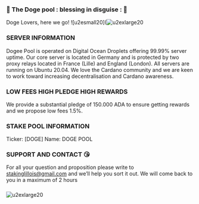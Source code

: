 ### :rainbow: The Doge pool : blessing in disguise : :rainbow:  

Doge Lovers, here we go! ![u2esmall20](![u2exlarge20](https://renocardano.github.io/Doge/doge_2.png)

### SERVER INFORMATION
Dogee Pool is operated on Digital Ocean Droplets offering 99.99% server uptime. Our core server is located in Germany and is protected by two proxy relays located in France (Lille) and England (London). All servers are running on Ubuntu 20.04. We love the Cardano community and we are keen to work toward increasing decentralisation and Cardano awareness.

### LOW FEES HIGH PLEDGE HIGH REWARDS

We provide a substantial pledge of 150.000 ADA to ensure getting rewards and we propose low fees 1.5%.

### STAKE POOL INFORMATION

Ticker: [DOGE]
Name: DOGE POOL

### SUPPORT AND CONTACT :kissing_heart:

For all your question and proposition please write to stakinglillois@gmail.com and we’ll help you sort it out. We will come back to you in a maximum of 2 hours
### 
![u2exlarge20](https://renocardano.github.io/Doge/maxresdefault.jpg)
